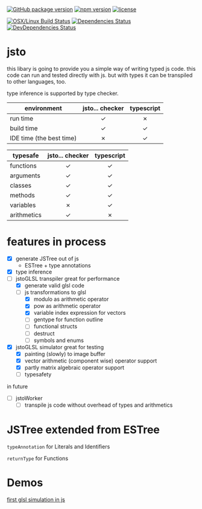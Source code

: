 [![GitHub package version](https://img.shields.io/github/package-json/v/basics/jsto....svg)](https://github.com/basics/jsto...)
[![npm version](https://img.shields.io/npm/v/@js-basics/jsto....svg)](https://www.npmjs.com/package/@js-basics/jsto...)
[![license](https://img.shields.io/github/license/basics/jsto....svg)](https://github.com/basics/jsto...)

[![OSX/Linux Build Status](https://travis-ci.org/basics/jsto....svg?branch=master)](https://travis-ci.org/basics/jsto...)
[![Dependencies Status](https://david-dm.org/basics/jsto.../status.svg)](https://david-dm.org/basics/jsto...)
[![DevDependencies Status](https://david-dm.org/basics/jsto.../dev-status.svg)](https://david-dm.org/basics/jsto...?type=dev)

# jsto

this libary is going to provide you a simple way of writing typed js code.
this code can run and tested directly with js.
but with types it can be transpiled to other languages, too.

type inference is supported by type checker.

| environment              | jsto... checker | typescript |
| ------------------------ | :-------------: | :--------: |
| run time                 |        ✓        |     ✗      |
| build time               |        ✓        |     ✓      |
| IDE time (the best time) |        ✗        |     ✓      |

| typesafe    | jsto... checker | typescript |
| ----------- | :-------------: | :--------: |
| functions   |        ✓        |     ✓      |
| arguments   |        ✓        |     ✓      |
| classes     |        ✓        |     ✓      |
| methods     |        ✓        |     ✓      |
| variables   |        ✗        |     ✓      |
| arithmetics |        ✓        |     ✗      |

# features in process

- [x] generate JSTree out of js
  - ESTree + type annotations
- [x] type inference
- [ ] jstoGLSL transpiler great for performance
  - [x] generate valid glsl code
  - [ ] js transformations to glsl
    - [x] modulo as arithmetic operator
    - [x] pow as arithmetic operator
    - [x] variable index expression for vectors
    - [ ] gentype for function outline
    - [ ] functional structs
    - [ ] destruct
    - [ ] symbols and enums

- [x] jstoGLSL simulator great for testing
  - [x] painting (slowly) to image buffer
  - [x] vector arithmetic (component wise) operator support
  - [x] partly matrix algebraic operator support
  - [ ] typesafety

in future

- [ ] jstoWorker
  - [ ] transpile js code without overhead of types and arithmetics

# JSTree extended from ESTree

`typeAnnotation` for Literals and Identifiers

`returnType` for Functions

# Demos

[first glsl simulation in js](https://unpkg.com/@js-basics/jsto.../demo/index.html)
